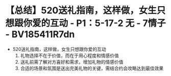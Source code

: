 # 【总结】520送礼指南，这样做，女生只想跟你爱的互动 - P1：5-17-2 无 - 7情子 - BV185411R7dn

-   520送礼指南，这样做，女生只想跟你爱的互动
    1.  礼物选择不在于价值，而在于用心程度和情感价值
    2.  送礼前需了解对方喜好和需求，增加礼物的情感价值
    3.  合适的场景和氛围是送出完美礼物的关键，需结合约会攻略达到最佳效果